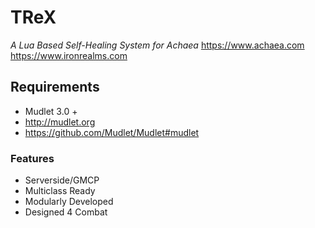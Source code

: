# TReX
 *A Lua Based Self-Healing System for Achaea*
 https://www.achaea.com
 https://www.ironrealms.com

## Requirements
 - Mudlet 3.0 +
 - http://mudlet.org
 - https://github.com/Mudlet/Mudlet#mudlet
 
### Features
 - Serverside/GMCP
 - Multiclass Ready
 - Modularly Developed
 - Designed 4 Combat
 
